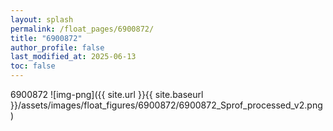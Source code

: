 ```yaml
---
layout: splash
permalink: /float_pages/6900872/
title: "6900872"
author_profile: false
last_modified_at: 2025-06-13
toc: false
---
```

 
6900872
![img-png]({{ site.url }}{{ site.baseurl }}/assets/images/float_figures/6900872/6900872_Sprof_processed_v2.png)
